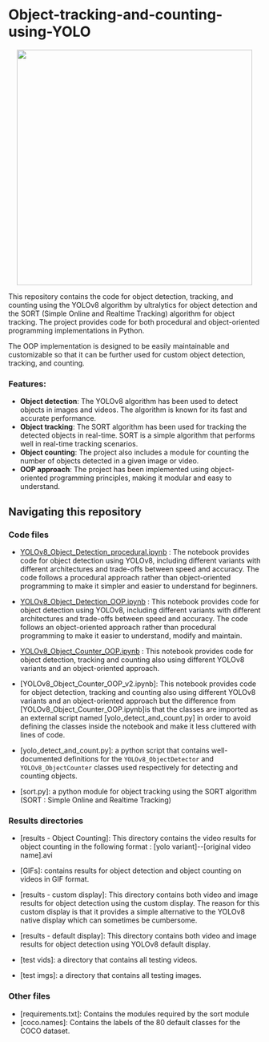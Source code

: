 # Object-tracking-and-counting-using-YOLO

<p align="center">
    <img src="https://github.com/zshafique25/Object-Detection-and-Tracking/blob/master/GIFs/yolov8m/yolov8m%20--%20traffic%202.gif?raw=true" width=470
</p>

This repository contains the code for object detection, tracking, and counting using the YOLOv8 algorithm by ultralytics for object detection and the SORT (Simple Online and Realtime Tracking) algorithm for object tracking. The project provides code for both procedural and object-oriented programming implementations in Python.  

The OOP implementation is designed to be easily maintainable and customizable so that it can be further used for custom object detection, tracking, and counting.

### Features:

* **Object detection**: The YOLOv8 algorithm has been used to detect objects in images and videos. The algorithm is known for its fast and accurate performance.
* **Object tracking**: The SORT algorithm has been used for tracking the detected objects in real-time. SORT is a simple algorithm that performs well in real-time tracking scenarios.
* **Object counting**: The project also includes a module for counting the number of objects detected in a given image or video.
* **OOP approach**: The project has been implemented using object-oriented programming principles, making it modular and easy to understand.


## Navigating this repository

### Code files

* [YOLOv8_Object_Detection_procedural.ipynb](https://github.com/mohamedamine99/Object-tracking-and-counting-using-YOLOV8/blob/main/YOLOv8_Object_Detection_procedural.ipynb) : The notebook provides code for object detection using YOLOv8, including different variants with different architectures and trade-offs between speed and accuracy. The code follows a procedural approach rather than object-oriented programming to make it simpler and easier to understand for beginners.

* [YOLOv8_Object_Detection_OOP.ipynb](https://github.com/mohamedamine99/Object-tracking-and-counting-using-YOLOV8/blob/main/YOLOv8_Object_Detection_OOP.ipynb) : This notebook provides code for object detection using YOLOv8, including different variants with different architectures and trade-offs between speed and accuracy. The code follows an object-oriented approach rather than procedural programming to make it easier to understand, modify and maintain.

* [YOLOv8_Object_Counter_OOP.ipynb](https://github.com/mohamedamine99/Object-tracking-and-counting-using-YOLOV8/blob/main/YOLOv8_Object_Counter_OOP.ipynb) : This notebook provides code for object detection, tracking and counting also using different YOLOv8 variants and an object-oriented approach.

* [YOLOv8_Object_Counter_OOP_v2.ipynb]: This notebook provides code for object detection, tracking and counting also using different YOLOv8 variants and an object-oriented approach but the difference from [YOLOv8_Object_Counter_OOP.ipynb]is that the classes are imported as an external script named [yolo_detect_and_count.py] in order to avoid defining the classes inside the notebook and make it less cluttered with lines of code.

* [yolo_detect_and_count.py]: a python script that contains well-documented definitions for the `YOLOv8_ObjectDetector` and `YOLOv8_ObjectCounter` classes used respectively for detecting and counting objects.

* [sort.py]: a python module for object tracking using the SORT algorithm (SORT : Simple Online and Realtime Tracking) 
  
### Results directories

* [results - Object Counting]: This directory contains the video results for object counting in the following format : [yolo variant]--[original video name].avi

* [GIFs]: contains results for object detection and object counting on videos in GIF format.

* [results - custom display]: This directory contains both video and image results for object detection using the custom display. The reason for this custom display is that it provides a simple alternative to the YOLOv8 native display which can sometimes be cumbersome. 

* [results - default display]: This directory contains both video and image results for object detection using YOLOv8 default display. 

* [test vids]: a directory that contains all testing videos.
* [test imgs]: a directory that contains all testing images.

### Other files

* [requirements.txt]: Contains the modules required by the sort module
* [coco.names]: Contains the labels of the 80 default classes for the COCO dataset.
